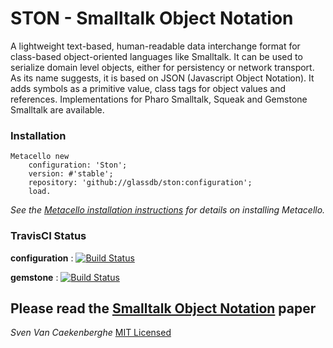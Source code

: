# STON - Smalltalk Object Notation


A lightweight text-based, human-readable data interchange format 
for class-based object-oriented languages like Smalltalk.
It can be used to serialize domain level objects, 
either for persistency or network transport. 
As its name suggests, it is based on JSON (Javascript Object Notation). 
It adds symbols as a primitive value, class tags for object values and references. 
Implementations for Pharo Smalltalk, Squeak and Gemstone Smalltalk are available.

### Installation

```Smalltalk
Metacello new
	configuration: 'Ston';
	version: #'stable';
	repository: 'github://glassdb/ston:configuration';
	load.
```

*See the [Metacello installation instructions](https://github.com/glassdb/metacello-work/blob/master/README.md) 
for details on installing Metacello.*

### TravisCI Status

**configuration** : [![Build Status](https://secure.travis-ci.org/glassdb/ston.png?branch=configuration)](http://travis-ci.org/glassdb/ston) 

**gemstone** : [![Build Status](https://secure.travis-ci.org/glassdb/ston.png?branch=gemstone)](http://travis-ci.org/glassdb/ston) 
## Please read the [Smalltalk Object Notation](https://github.com/svenvc/ston/blob/master/ston-paper.md) paper


*Sven Van Caekenberghe* 
[MIT Licensed](https://github.com/svenvc/ston/blob/master/license.txt)

